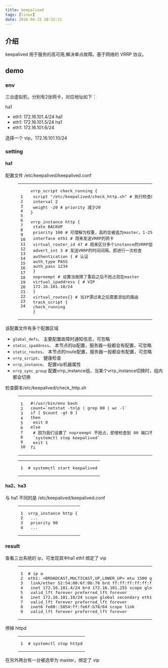 ```yaml
---
title: keepalived
tags: [linux]
date: 2016-04-15 10:32:11
---
```


## [](https://ly798.github.io/2016/04/15/keepalived/#u4ECB_u7ECD "介绍")介绍

keepalived 用于服务的高可用,解决单点故障。基于网络的 VRRP 协议。
 <!-- more --> 

## [](https://ly798.github.io/2016/04/15/keepalived/#demo "demo")demo

### [](https://ly798.github.io/2016/04/15/keepalived/#env "env")env

三台虚拟机，分别有2张网卡，对应地址如下：

ha1

*   eth1: 172.16.101.4/24
ha1
*   eth1: 172.16.101.5/24
ha1
*   eth1: 172.16.101.6/24

选择一个 vip，172.16.101.10/24

### [](https://ly798.github.io/2016/04/15/keepalived/#setting "setting")setting

#### [](https://ly798.github.io/2016/04/15/keepalived/#ha1 "ha1")ha1

配置文件 /etc/keepalived/keepalived.conf
<figure class="highlight cpp"><table><tr><td class="gutter"><pre><span class="line">1</span>
<span class="line">2</span>
<span class="line">3</span>
<span class="line">4</span>
<span class="line">5</span>
<span class="line">6</span>
<span class="line">7</span>
<span class="line">8</span>
<span class="line">9</span>
<span class="line">10</span>
<span class="line">11</span>
<span class="line">12</span>
<span class="line">13</span>
<span class="line">14</span>
<span class="line">15</span>
<span class="line">16</span>
<span class="line">17</span>
<span class="line">18</span>
<span class="line">19</span>
<span class="line">20</span>
<span class="line">21</span>
<span class="line">22</span>
<span class="line">23</span>
<span class="line">24</span>
</pre></td><td class="code"><pre><span class="line">vrrp_script check_running &#123;</span>
<span class="line"> script <span class="string">"/etc/keepalived/check_http.sh"</span> <span class="preprocessor"># 执行检查的甲本</span></span>
<span class="line"> interval <span class="number">2</span> </span>
<span class="line"> weight -<span class="number">20</span> <span class="preprocessor"># priority 减少<span class="number">20</span></span></span>
<span class="line">&#125;</span>
<span class="line"></span>
<span class="line">vrrp_instance http &#123;</span>
<span class="line"> state BACKUP</span>
<span class="line"> priority <span class="number">100</span> <span class="preprocessor"># 可理解为权重，高的会被选为master，<span class="number">1</span>-<span class="number">255</span></span></span>
<span class="line"> interface eth1 <span class="preprocessor"># 用来发送VRRP的网卡</span></span>
<span class="line"> virtual_router_id <span class="number">47</span> <span class="preprocessor"># 用来区分多个instance的VRRP组播，<span class="number">0</span>-<span class="number">255</span>，同个集群中的主备这里设置成一样</span></span>
<span class="line"> advert_int <span class="number">3</span> <span class="preprocessor"># 发送VRRP的时间间隔，即进行一次检查</span></span>
<span class="line"> authentication &#123; <span class="preprocessor"># 认证</span></span>
<span class="line"> auth_type PASS</span>
<span class="line"> auth_pass <span class="number">1234</span></span>
<span class="line"> &#125;</span>
<span class="line"> nopreempt <span class="preprocessor"># 设置当故障了重启之后不抢占现在master</span></span>
<span class="line"> virtual_ipaddress &#123; <span class="preprocessor"># VIP</span></span>
<span class="line"> <span class="number">172.16</span><span class="number">.101</span><span class="number">.10</span>/<span class="number">24</span></span>
<span class="line"> &#125;</span>
<span class="line"> virtual_routes&#123;&#125; <span class="preprocessor"># 当IP漂过来之后需要添加的路由</span></span>
<span class="line"> track_script &#123;</span>
<span class="line"> check_running</span>
<span class="line"> &#125;</span>
</pre></td></tr></table></figure>

该配置文件有多个配置区域

*   `global_defs`、
主要配置故障时通知信息，可忽略
*   `static_ipaddress`、
本节点的ip配置，服务器一般都会有配置，可忽略
*   `static_routes`、
本节点的route配置，服务器一般都会有配置，可忽略
*   `vrrp_script`、
健康检查
*   `vrrp_instance`、
配置vip机器属性
*   `vrrp_sync_group`
配置vrrp_instance组，当某个vrrp_instance切换时，组内都会切换 

检查脚本/etc/keepalived/check_http.sh
<figure class="highlight bash"><table><tr><td class="gutter"><pre><span class="line">1</span>
<span class="line">2</span>
<span class="line">3</span>
<span class="line">4</span>
<span class="line">5</span>
<span class="line">6</span>
<span class="line">7</span>
<span class="line">8</span>
<span class="line">9</span>
<span class="line">10</span>
</pre></td><td class="code"><pre><span class="line"><span class="shebang">#!/usr/bin/env bash</span></span>
<span class="line">count=`netstat -tnlp | grep <span class="number">80</span> | wc <span class="operator">-l</span>`</span>
<span class="line"><span class="keyword">if</span> [ <span class="variable">$count</span> <span class="operator">-gt</span> <span class="number">0</span> ]</span>
<span class="line"><span class="keyword">then</span></span>
<span class="line"> <span class="built_in">exit</span> <span class="number">0</span></span>
<span class="line"><span class="keyword">else</span></span>
<span class="line"> <span class="comment"># 因为我们设置了 nopreempt 不抢占，即使检查到 80 端口不在，也不会抢占为master，这里杀掉keepalived即可。</span></span>
<span class="line"> `systemctl stop keepalived` </span>
<span class="line"> <span class="built_in">exit</span> <span class="number">1</span></span>
<span class="line"><span class="keyword">fi</span></span>
</pre></td></tr></table></figure>
 <figure class="highlight vala"><table><tr><td class="gutter"><pre><span class="line">1</span>
</pre></td><td class="code"><pre><span class="line"><span class="preprocessor"># systemctl start keepalived</span></span>
</pre></td></tr></table></figure> 

#### [](https://ly798.github.io/2016/04/15/keepalived/#ha2_u3001ha3 "ha2、ha3")ha2、ha3

与 ha1 不同的是 /etc/keepalived/keepalived.conf
<figure class="highlight lasso"><table><tr><td class="gutter"><pre><span class="line">1</span>
<span class="line">2</span>
<span class="line">3</span>
<span class="line">4</span>
</pre></td><td class="code"><pre><span class="line">vrrp_instance http &#123;</span>
<span class="line"> <span class="attribute">...</span></span>
<span class="line"> priority <span class="number">90</span></span>
<span class="line"> <span class="attribute">...</span></span>
</pre></td></tr></table></figure>

### [](https://ly798.github.io/2016/04/15/keepalived/#result "result")result

查看三台系统的 ip，可发现其中ha1 eth1 绑定了 vip
<figure class="highlight cpp"><table><tr><td class="gutter"><pre><span class="line">1</span>
<span class="line">2</span>
<span class="line">3</span>
<span class="line">4</span>
<span class="line">5</span>
<span class="line">6</span>
<span class="line">7</span>
<span class="line">8</span>
<span class="line">9</span>
</pre></td><td class="code"><pre><span class="line"><span class="preprocessor"># ip a</span></span>
<span class="line">eth1: &lt;BROADCAST,MULTICAST,UP,LOWER_UP&gt; mtu <span class="number">1500</span> qdisc pfifo_fast state UP qlen <span class="number">1000</span></span>
<span class="line"> link/ether <span class="number">52</span>:<span class="number">54</span>:<span class="number">00</span>:<span class="number">6f</span>:<span class="number">0</span>b:<span class="number">78</span> brd ff:ff:ff:ff:ff:ff</span>
<span class="line"> inet <span class="number">172.16</span><span class="number">.101</span><span class="number">.4</span>/<span class="number">24</span> brd <span class="number">172.16</span><span class="number">.101</span><span class="number">.255</span> scope global eth1</span>
<span class="line"> valid_lft forever preferred_lft forever</span>
<span class="line"> inet <span class="number">172.16</span><span class="number">.101</span><span class="number">.10</span>/<span class="number">24</span> scope global secondary eth1</span>
<span class="line"> valid_lft forever preferred_lft forever</span>
<span class="line"> inet6 fe80::<span class="number">5054</span>:ff:fe6f:b78/<span class="number">64</span> scope link </span>
<span class="line"> valid_lft forever preferred_lft forever</span>
</pre></td></tr></table></figure>

停掉 httpd
<figure class="highlight vala"><table><tr><td class="gutter"><pre><span class="line">1</span>
</pre></td><td class="code"><pre><span class="line"><span class="preprocessor"># systemctl stop httpd</span></span>
</pre></td></tr></table></figure>

在另外两台有一台被选举为 master，绑定了 vip
